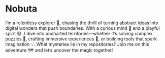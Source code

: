 # Nobuta
I’m a relentless explorer 🚀, chasing the thrill of turning abstract ideas into digital wonders that push boundaries. With a curious mind 🤔 and a playful spirit 😄, I dive into uncharted territories—whether it’s solving complex puzzles 🧩, crafting immersive experiences 🎨, or building tools that spark imagination 💡. What mysteries lie in my repositories? Join me on this adventure 🗺️ and let’s uncover the magic together!

